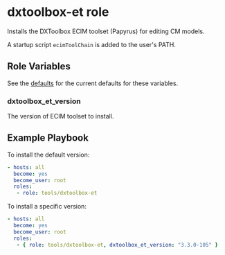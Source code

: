 # dxtoolbox-et role

Installs the DXToolbox ECIM toolset (Papyrus) for editing CM models.

A startup script `ecimToolChain` is added to the user's PATH.


## Role Variables

See the [defaults](defaults/main.yml) for the current defaults for these variables.

### dxtoolbox_et_version

The version of ECIM toolset to install.

## Example Playbook

To install the default version:

```yaml
- hosts: all
  become: yes
  become_user: root
  roles:
   - role: tools/dxtoolbox-et
```

To install a specific version:

```yaml
- hosts: all
  become: yes
  become_user: root
  roles:
   - { role: tools/dxtoolbox-et, dxtoolbox_et_version: "3.3.0-105" }
```
